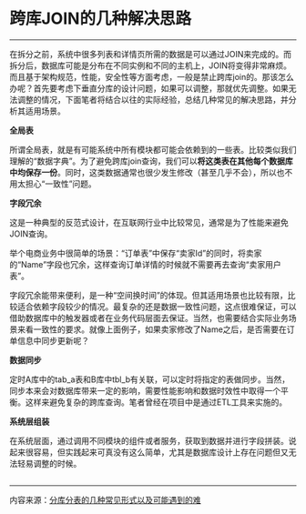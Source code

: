 # 跨库JOIN的几种解决思路 

---

在拆分之前，系统中很多列表和详情页所需的数据是可以通过JOIN来完成的。而拆分后，数据库可能是分布在不同实例和不同的主机上，JOIN将变得非常麻烦。而且基于架构规范，性能，安全性等方面考虑，一般是禁止跨库join的。那该怎么办呢？首先要考虑下垂直分库的设计问题，如果可以调整，那就优先调整。如果无法调整的情况，下面笔者将结合以往的实际经验，总结几种常见的解决思路，并分析其适用场景。

**全局表**

所谓全局表，就是有可能系统中所有模块都可能会依赖到的一些表。比较类似我们理解的“数据字典”。为了避免跨库join查询，我们可以**将这类表在其他每个数据库中均保存一份**。同时，这类数据通常也很少发生修改（甚至几乎不会），所以也不用太担心“一致性”问题。

**字段冗余**

这是一种典型的反范式设计，在互联网行业中比较常见，通常是为了性能来避免JOIN查询。

举个电商业务中很简单的场景：“订单表”中保存“卖家Id”的同时，将卖家的“Name”字段也冗余，这样查询订单详情的时候就不需要再去查询“卖家用户表”。

字段冗余能带来便利，是一种“空间换时间”的体现。但其适用场景也比较有限，比较适合依赖字段较少的情况。最复杂的还是数据一致性问题，这点很难保证，可以借助数据库中的触发器或者在业务代码层面去保证。当然，也需要结合实际业务场景来看一致性的要求。就像上面例子，如果卖家修改了Name之后，是否需要在订单信息中同步更新呢？

**数据同步**

定时A库中的tab\_a表和B库中tbl\_b有关联，可以定时将指定的表做同步。当然，同步本来会对数据库带来一定的影响，需要性能影响和数据时效性中取得一个平衡。这样来避免复杂的跨库查询。笔者曾经在项目中是通过ETL工具来实施的。

**系统层组装**

在系统层面，通过调用不同模块的组件或者服务，获取到数据并进行字段拼装。说起来很容易，但实践起来可真没有这么简单，尤其是数据库设计上存在问题但又无法轻易调整的时候。



## 

---

内容来源：[分库分表的几种常见形式以及可能遇到的难](http://www.infoq.com/cn/articles/key-steps-and-likely-problems-of-split-table)

